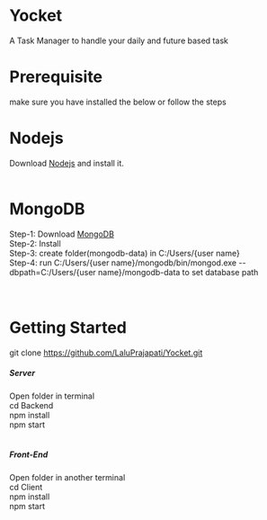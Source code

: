 # Yocket
A Task Manager to handle your daily and future based task
# Prerequisite
make sure you have installed the below or follow the steps
# Nodejs
Download <a href="https://nodejs.org/en/download/" target="_blank">Nodejs</a> and install it.
<br /><br />
# MongoDB
Step-1: Download <a href="https://www.mongodb.com/try/download/community" target="_blank">MongoDB</a><br />
Step-2: Install<br />
Step-3: create folder(mongodb-data) in C:/Users/{user name}<br />
Step-4: run C:/Users/{user name}/mongodb/bin/mongod.exe --dbpath=C:/Users/{user name}/mongodb-data to set database path<br />
<br /><br />
# Getting Started
git clone <a href="https://github.com/LaluPrajapati/Yocket.git" target="_blank">https://github.com/LaluPrajapati/Yocket.git</a>
<h5>Server</h5>
Open folder in terminal<br />
cd Backend<br />
npm install<br />
npm start<br />
<br />
<h5>Front-End</h5>
Open folder in another terminal<br />
cd Client<br />
npm install<br />
npm start<br />
